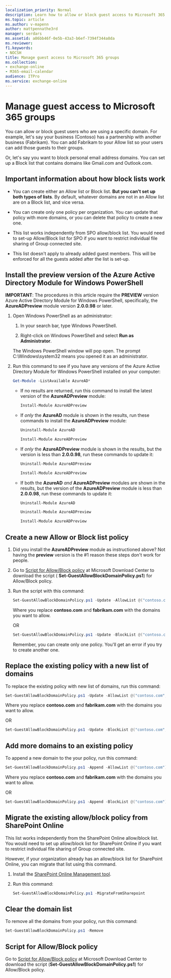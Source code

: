 ```yaml
---
localization_priority: Normal
description: Learn how to allow or block guest access to Microsoft 365 Groups.
ms.topic: article
ms.author: v-mapenn
author: mattpennathe3rd
manager: serdars
ms.assetid: a86bb46f-0e5b-43a3-b6ef-7394f344a8da
ms.reviewer: 
f1.keywords:
- NOCSH
title: Manage guest access to Microsoft 365 groups
ms.collection: 
- exchange-online
- M365-email-calendar
audience: ITPro
ms.service: exchange-online
---
```


# Manage guest access to Microsoft 365 groups

You can allow or block guest users who are using a specific domain. For example, let's say your business (Contoso) has a partnership with another business (Fabrikam). You can add Fabrikam to your Allow list so your users can add those guests to their groups.

Or, let's say you want to block personal email address domains. You can set up a Block list that contains domains like Gmail.com and Outlook.com.

## Important information about how block lists work

- You can create either an Allow list or Block list. **But you can't set up both types of lists**. By default, whatever domains are not in an Allow list are on a Block list, and vice versa.

- You can create only one policy per organization. You can update that policy with more domains, or you can delete that policy to create a new one.

- This list works independently from SPO allow/block list. You would need to set-up Allow/Block list for SPO if you want to restrict individual file sharing of Group connected site.

- This list doesn't apply to already added guest members. This will be enforced for all the guests added after the list is set-up.

## Install the preview version of the Azure Active Directory Module for Windows PowerShell

 **IMPORTANT**: The procedures in this article require the **PREVIEW** version Azure Active Directory Module for Windows PowerShell, specifically, the **AzureADPreview** module version **2.0.0.98** or later.

1. Open Windows PowerShell as an administrator:

   1. In your search bar, type Windows PowerShell.

   2. Right-click on Windows PowerShell and select **Run as Administrator**.

    The Windows PowerShell window will pop open. The prompt C:\Windows\system32 means you opened it as an administrator.

2. Run this command to see if you have any versions of the Azure Active Directory Module for Windows PowerShell installed on your computer:

   ```PowerShell
   Get-Module -ListAvailable AzureAD*
   ```

   - If no results are returned, run this command to install the latest version of the **AzureADPreview** module:

     ```PowerShell
     Install-Module AzureADPreview
     ```

   - If *only* the **AzureAD** module is shown in the results, run these commands to install the **AzureADPreview** module:

     ```PowerShell
     Uninstall-Module AzureAD
     ```

     ```PowerShell
     Install-Module AzureADPreview
     ```

   - If *only* the **AzureADPreview** module is shown in the results, but the version is less than **2.0.0.98**, run these commands to update it:

     ```PowerShell
     Uninstall-Module AzureADPreview
     ```

     ```PowerShell
     Install-Module AzureADPreview
     ```

   - If both the **AzureAD** *and* **AzureADPreview** modules are shown in the results, but the version of the **AzureADPreview** module is less than **2.0.0.98**, run these commands to update it:

     ```PowerShell
     Uninstall-Module AzureAD
     ```

     ```PowerShell
     Uninstall-Module AzureADPreview
     ```

     ```PowerShell
     Install-Module AzureADPreview
     ```

## Create a new Allow or Block list policy

1. Did you install the **AzureADPreview** module as instructioned above? Not having the **preview** version is the #1 reason these steps don't work for people.

2. Go to [Script for Allow/Block policy](https://www.microsoft.com/download/details.aspx?id=55709) at Microsoft Download Center to download the script ( **Set-GuestAllowBlockDomainPolicy.ps1**) for Allow/Block policy.

3. Run the script with this command:

   ```PowerShell
   Set-GuestAllowBlockDomainPolicy.ps1 -Update -AllowList @("contoso.com", "fabrikam.com")
   ```

   Where you replace **contoso.com** and **fabrikam.com** with the domains you want to allow.

   OR

   ```PowerShell
   Set-GuestAllowBlockDomainPolicy.ps1 -Update -BlockList @("contoso.com", "fabrikam.com")
   ```

   Remember, you can create only one policy. You'll get an error if you try to create another one.

## Replace the existing policy with a new list of domains

To replace the existing policy with new list of domains, run this command:

```PowerShell
Set-GuestAllowBlockDomainPolicy.ps1 -Update -AllowList @("contoso.com", "fabrikam.com")
```

Where you replace **contoso.com** and **fabrikam.com** with the domains you want to allow.

OR

```PowerShell
Set-GuestAllowBlockDomainPolicy.ps1 -Update -BlockList @("contoso.com", "fabrikam.com")
```

## Add more domains to an existing policy

To append a new domain to the your policy, run this command:

```PowerShell
Set-GuestAllowBlockDomainPolicy.ps1 -Append -AllowList @("contoso.com")
```

Where you replace **contoso.com** and **fabrikam.com** with the domains you want to allow.

OR

```PowerShell
Set-GuestAllowBlockDomainPolicy.ps1 -Append -BlockList @("contoso.com")
```

## Migrate the existing allow/block policy from SharePoint Online

This list works independently from the SharePoint Online allow/block list. You would need to set up allow/block list for SharePoint Online if you want to restrict individual file sharing of Group connected site.

However, if your organization already has an allow/block list for SharePoint Online, you can migrate that list using this command.

1. Install the [SharePoint Online Management tool](https://www.microsoft.com/download/details.aspx?id=35588).

2. Run this command:

   ```PowerShell
   Set-GuestAllowBlockDomainPolicy.ps1 -MigrateFromSharepoint
   ```

## Clear the domain list

To remove all the domains from your policy, run this command:

```PowerShell
Set-GuestAllowBlockDomainPolicy.ps1 -Remove
```

## Script for Allow/Block policy

Go to [Script for Allow/Block policy](https://www.microsoft.com/download/details.aspx?id=55709) at Microsoft Download Center to download the script (**Set-GuestAllowBlockDomainPolicy.ps1**) for Allow/Block policy.
